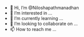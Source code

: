 - 👋 Hi, I’m @Niloshapathmanadhan
- 👀 I’m interested in ...
- 🌱 I’m currently learning ...
- 💞️ I’m looking to collaborate on ...
- 📫 How to reach me ...

<!---
Niloshapathmanadhan/Niloshapathmanadhan is a ✨ special ✨ repository because its `README.md` (this file) appears on your GitHub profile.
You can click the Preview link to take a look at your changes.
--->
